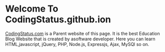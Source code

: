<html>
  <head></head>
  <body>
    <h1>Welcome To CodingStatus.github.ion</h1>
    <p><a href="http://codingstatus.com/">CodingStatus.com<a> is a Parent website of this page. It is the best Education Blog Website that is created by asoftware developer. Here you can learn HTML,javascript, jQuery, PHP, Node.js, Expressjs, Ajax, MySQl so on. 
  </body>
  </html>
